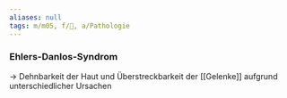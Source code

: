 ```yaml
---
aliases: null
tags: m/m05, f/🧬, a/Pathologie
---
```

### Ehlers-Danlos-Syndrom
→ Dehnbarkeit der Haut und Überstreckbarkeit der [[Gelenke]] aufgrund unterschiedlicher Ursachen